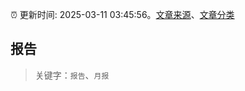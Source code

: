 :alarm_clock: 更新时间: 2025-03-11 03:45:56。[文章来源](/README.md)、[文章分类](/TAGS.md)

## 报告


> 关键字：`报告`、`月报`



